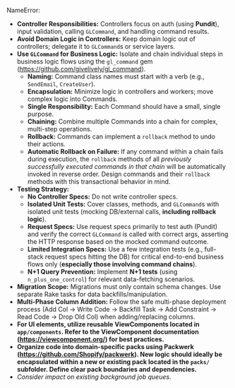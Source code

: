 NameError:
*   **Controller Responsibilities:** Controllers focus on auth (using **Pundit**), input validation, calling `GLCommand`, and handling command results.
*   **Avoid Domain Logic in Controllers:** Keep domain logic out of controllers; delegate it to `GLCommand`s or service layers.
*   **Use `GLCommand` for Business Logic:** Isolate and chain individual steps in business logic flows using the `gl_command` gem (https://github.com/givelively/gl_command).
    *   **Naming:** Command class names must start with a verb (e.g., `SendEmail`, `CreateUser`).
    *   **Encapsulation:** Minimize logic in controllers and workers; move complex logic into Commands.
    *   **Single Responsibility:** Each Command should have a small, single purpose.
    *   **Chaining:** Combine multiple Commands into a chain for complex, multi-step operations.
    *   **Rollback:** Commands can implement a `rollback` method to undo their actions.
    *   **Automatic Rollback on Failure:** If any command within a chain fails during execution, the `rollback` methods of all *previously successfully executed commands in that chain* will be automatically invoked in reverse order. Design commands and their `rollback` methods with this transactional behavior in mind.
*   **Testing Strategy:**
    *   **No Controller Specs:** Do not write controller specs.
    *   **Isolated Unit Tests:** Cover classes, methods, and `GLCommand`s with isolated unit tests (mocking DB/external calls, **including rollback logic**).
    *   **Request Specs:** Use request specs primarily to test auth (Pundit) and verify the correct `GLCommand` is called with correct args, asserting the HTTP response based on the mocked command outcome.
    *   **Limited Integration Specs:** Use a few integration tests (e.g., full-stack request specs hitting the DB) for critical end-to-end business flows only (**especially those involving command chains**).
    *   **N+1 Query Prevention:** Implement **N+1 tests** (using `n_plus_one_control`) for relevant data-fetching scenarios.
*   **Migration Scope:** Migrations must only contain schema changes. Use separate Rake tasks for data backfills/manipulation.
*   **Multi-Phase Column Addition:** Follow the safe multi-phase deployment process (Add Col -> Write Code -> Backfill Task -> Add Constraint -> Read Code -> Drop Old Col) when adding/replacing columns.
*   **For UI elements, utilize reusable ViewComponents located in `app/components`. Refer to the ViewComponent documentation (https://viewcomponent.org/) for best practices.**
*   **Organize code into domain-specific packs using Packwerk (https://github.com/Shopify/packwerk). New logic should ideally be encapsulated within a new or existing pack located in the `packs/` subfolder. Define clear pack boundaries and dependencies.**
*   *Consider impact on existing background job queues.*
